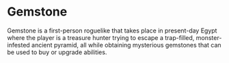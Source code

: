 # Gemstone

Gemstone is a first-person roguelike that takes place in present-day Egypt where the player is a treasure hunter trying to escape a trap-filled, monster-infested ancient pyramid, all while obtaining mysterious gemstones that can be used to buy or upgrade abilities.
